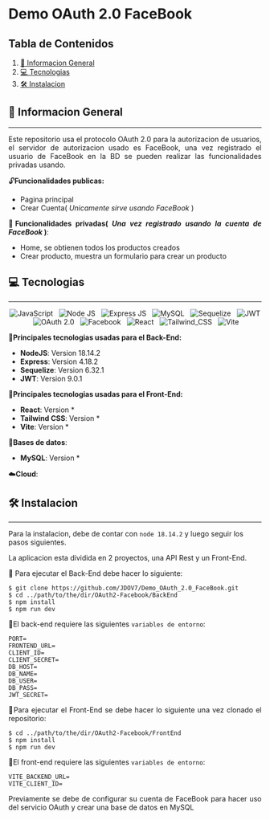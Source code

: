 # Demo OAuth 2.0 FaceBook

## Tabla de Contenidos

1. [🚀 Informacion General](#-informacion-general)
2. [💻 Tecnologias](#-tecnologias)
3. [🛠️ Instalacion](#%EF%B8%8F-instalacion)

## 🚀 Informacion General

---

<p align="justify">
Este repositorio usa el protocolo OAuth 2.0 para la autorizacion de usuarios, el servidor de autorizacion usado es FaceBook, una vez registrado el usuario de FaceBook en la BD se pueden realizar las funcionalidades privadas usando.
</p>

<div align="justify">

🔓**Funcionalidades publicas:**

- Pagina principal
- Crear Cuenta( _Unicamente sirve usando FaceBook_ )


🔐**Funcionalidades privadas( _Una vez registrado usando la cuenta de FaceBook_ )**:

- Home, se obtienen todos los productos creados
- Crear producto, muestra un formulario para crear un producto

</div>

## 💻 Tecnologias

---

<div align="center">

<img src="https://img.shields.io/badge/JavaScript-323330?style=for-the-badge&logo=javascript&logoColor=F7DF1E" alt="JavaScript" />&nbsp;&nbsp;
<img src="https://img.shields.io/badge/Node%20js-339933?style=for-the-badge&logo=nodedotjs&logoColor=white" alt="Node JS" />&nbsp;&nbsp;
<img src="https://img.shields.io/badge/Express%20js-000000?style=for-the-badge&logo=express&logoColor=white" alt="Express JS" />&nbsp;&nbsp;
<img src="https://img.shields.io/badge/MySQL-005C84?style=for-the-badge&logo=mysql&logoColor=white" alt="MySQL" />&nbsp;&nbsp;
<img src="https://img.shields.io/badge/Sequelize-52B0E7?style=for-the-badge&logo=Sequelize&logoColor=white" alt="Sequelize" />&nbsp;&nbsp;
<img src="https://img.shields.io/badge/JWT-000000?style=for-the-badge&logo=JSON%20web%20tokens&logoColor=white" alt="JWT" />&nbsp;&nbsp;
<img src="https://img.shields.io/badge/OAuth%202.0-badge?style=for-the-badge&logo=auth0&logoColor=%23EB5424&labelColor=black&color=black" alt="OAuth 2.0" />&nbsp;&nbsp;
<img src="https://img.shields.io/badge/Facebook-1877F2?style=for-the-badge&logo=facebook&logoColor=white" alt="Facebook" />&nbsp;&nbsp;
<img src="https://img.shields.io/badge/React-20232A?style=for-the-badge&logo=react&logoColor=61DAFB" alt="React" />&nbsp;&nbsp;
<img src="https://img.shields.io/badge/Tailwind_CSS-38B2AC?style=for-the-badge&logo=tailwind-css&logoColor=white" alt="Tailwind_CSS" />&nbsp;&nbsp;
<img src="https://img.shields.io/badge/Vite-B73BFE?style=for-the-badge&logo=vite&logoColor=FFD62E" alt="Vite" />&nbsp;&nbsp;

</div>

🧠**Principales tecnologias usadas para el Back-End:**

- **NodeJS**: Version 18.14.2
- **Express**: Version 4.18.2
- **Sequelize**: Version 6.32.1
- **JWT**: Version 9.0.1

🎨**Principales tecnologias usadas para el Front-End:**

- **React**: Version *
- **Tailwind CSS**: Version *
- **Vite**: Version *

💾**Bases de datos**:

- **MySQL**: Version *

☁️**Cloud**:

## 🛠️ Instalacion

---

<p align="justify">

Para la instalacion, debe de contar con `node 18.14.2` y luego seguir los pasos siguientes.

La aplicacion esta dividida en 2 proyectos, una API Rest y un Front-End.

📂 Para ejecutar el Back-End debe hacer lo siguiente:

</p>

```
$ git clone https://github.com/JDOV7/Demo_OAuth_2.0_FaceBook.git
$ cd ../path/to/the/dir/OAuth2-Facebook/BackEnd
$ npm install
$ npm run dev
```

<p align="justify">

🔑El back-end requiere las siguientes `variables de entorno`:

</p>

```
PORT=
FRONTEND_URL=
CLIENT_ID= 
CLIENT_SECRET= 
DB_HOST=
DB_NAME=
DB_USER=
DB_PASS=
JWT_SECRET=
```

<p align="justify">
📂Para ejecutar el Front-End se debe hacer lo siguiente una vez clonado el repositorio:
</p>

```
$ cd ../path/to/the/dir/OAuth2-Facebook/FrontEnd
$ npm install
$ npm run dev
```

<p align="justify">

🔑El front-end requiere las siguientes `variables de entorno`:

</p>

```
VITE_BACKEND_URL=
VITE_CLIENT_ID=
```

<p align="justify">
Previamente se debe de configurar su cuenta de FaceBook para hacer uso del servicio OAuth y crear una base de datos en MySQL
</p>
